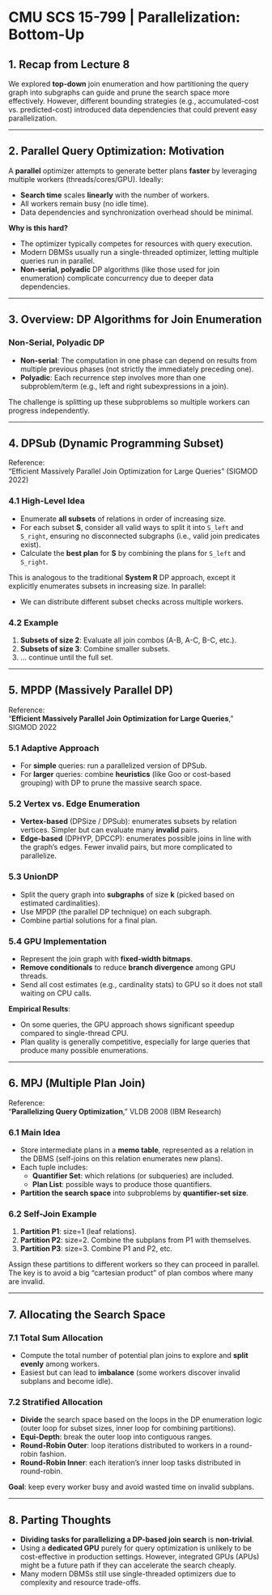 # CMU SCS 15-799 | Parallelization: Bottom-Up

## 1. Recap from Lecture 8

We explored **top-down** join enumeration and how partitioning the query graph into subgraphs can guide and prune the search space more effectively. However, different bounding strategies (e.g., accumulated-cost vs. predicted-cost) introduced data dependencies that could prevent easy parallelization.

---

## 2. Parallel Query Optimization: Motivation

A **parallel** optimizer attempts to generate better plans **faster** by leveraging multiple workers (threads/cores/GPU). Ideally:
- **Search time** scales **linearly** with the number of workers.
- All workers remain busy (no idle time).
- Data dependencies and synchronization overhead should be minimal.

**Why is this hard?**  
- The optimizer typically competes for resources with query execution.  
- Modern DBMSs usually run a single-threaded optimizer, letting multiple queries run in parallel.  
- **Non-serial, polyadic** DP algorithms (like those used for join enumeration) complicate concurrency due to deeper data dependencies.

---

## 3. Overview: DP Algorithms for Join Enumeration

### Non-Serial, Polyadic DP
- **Non-serial**: The computation in one phase can depend on results from multiple previous phases (not strictly the immediately preceding one).  
- **Polyadic**: Each recurrence step involves more than one subproblem/term (e.g., left and right subexpressions in a join).

The challenge is splitting up these subproblems so multiple workers can progress independently.

---

## 4. DPSub (Dynamic Programming Subset)

Reference:  
“Efficient Massively Parallel Join Optimization for Large Queries” (SIGMOD 2022)

### 4.1 High-Level Idea
- Enumerate **all subsets** of relations in order of increasing size.
- For each subset **S**, consider all valid ways to split it into `S_left` and `S_right`, ensuring no disconnected subgraphs (i.e., valid join predicates exist).
- Calculate the **best plan** for **S** by combining the plans for `S_left` and `S_right`.

This is analogous to the traditional **System R** DP approach, except it explicitly enumerates subsets in increasing size. In parallel:
- We can distribute different subset checks across multiple workers.

### 4.2 Example
1. **Subsets of size 2**: Evaluate all join combos (A-B, A-C, B-C, etc.).  
2. **Subsets of size 3**: Combine smaller subsets.  
3. … continue until the full set.

---

## 5. MPDP (Massively Parallel DP)

Reference:  
“**Efficient Massively Parallel Join Optimization for Large Queries**,” SIGMOD 2022

### 5.1 Adaptive Approach
- For **simple** queries: run a parallelized version of DPSub.  
- For **larger** queries: combine **heuristics** (like Goo or cost-based grouping) with DP to prune the massive search space.

### 5.2 Vertex vs. Edge Enumeration
- **Vertex-based** (DPSize / DPSub): enumerates subsets by relation vertices. Simpler but can evaluate many **invalid** pairs.  
- **Edge-based** (DPHYP, DPCCP): enumerates possible joins in line with the graph’s edges. Fewer invalid pairs, but more complicated to parallelize.

### 5.3 UnionDP
- Split the query graph into **subgraphs** of size **k** (picked based on estimated cardinalities).  
- Use MPDP (the parallel DP technique) on each subgraph.  
- Combine partial solutions for a final plan.

### 5.4 GPU Implementation
- Represent the join graph with **fixed-width bitmaps**.  
- **Remove conditionals** to reduce **branch divergence** among GPU threads.  
- Send all cost estimates (e.g., cardinality stats) to GPU so it does not stall waiting on CPU calls.

**Empirical Results**:
- On some queries, the GPU approach shows significant speedup compared to single-thread CPU.  
- Plan quality is generally competitive, especially for large queries that produce many possible enumerations.

---

## 6. MPJ (Multiple Plan Join)

Reference:  
“**Parallelizing Query Optimization**,” VLDB 2008 (IBM Research)

### 6.1 Main Idea
- Store intermediate plans in a **memo table**, represented as a relation in the DBMS (self-joins on this relation enumerates new plans).  
- Each tuple includes:
  - **Quantifier Set**: which relations (or subqueries) are included.
  - **Plan List**: possible ways to produce those quantifiers.
- **Partition the search space** into subproblems by **quantifier-set size**.

### 6.2 Self-Join Example
1. **Partition P1**: size=1 (leaf relations).  
2. **Partition P2**: size=2. Combine the subplans from P1 with themselves.  
3. **Partition P3**: size=3. Combine P1 and P2, etc.  

Assign these partitions to different workers so they can proceed in parallel. The key is to avoid a big “cartesian product” of plan combos where many are invalid.

---

## 7. Allocating the Search Space

### 7.1 Total Sum Allocation
- Compute the total number of potential plan joins to explore and **split evenly** among workers.  
- Easiest but can lead to **imbalance** (some workers discover invalid subplans and become idle).

### 7.2 Stratified Allocation
- **Divide** the search space based on the loops in the DP enumeration logic (outer loop for subset sizes, inner loop for combining partitions).  
- **Equi-Depth**: break the outer loop into contiguous ranges.  
- **Round-Robin Outer**: loop iterations distributed to workers in a round-robin fashion.  
- **Round-Robin Inner**: each iteration’s inner loop tasks distributed in round-robin.

**Goal**: keep every worker busy and avoid wasted time on invalid subplans.

---

## 8. Parting Thoughts

- **Dividing tasks for parallelizing a DP-based join search** is **non-trivial**.  
- Using a **dedicated GPU** purely for query optimization is unlikely to be cost-effective in production settings. However, integrated GPUs (APUs) might be a future path if they can accelerate the search cheaply.  
- Many modern DBMSs still use single-threaded optimizers due to complexity and resource trade-offs.